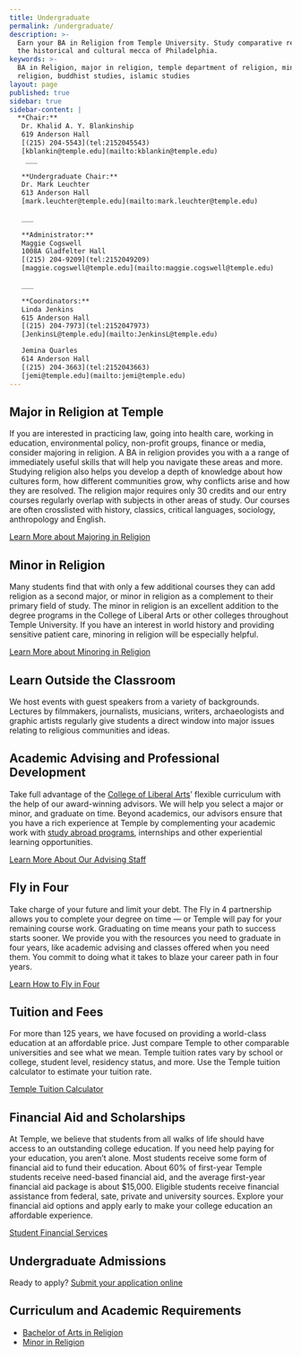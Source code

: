 ```yaml
---
title: Undergraduate
permalink: /undergraduate/
description: >-
  Earn your BA in Religion from Temple University. Study comparative religion in
  the historical and cultural mecca of Philadelphia.
keywords: >-
  BA in Religion, major in religion, temple department of religion, minor in
  religion, buddhist studies, islamic studies
layout: page
published: true
sidebar: true
sidebar-content: |
  **Chair:**  
   Dr. Khalid A. Y. Blankinship  
   619 Anderson Hall  
   [(215) 204-5543](tel:2152045543)  
   [kblankin@temple.edu](mailto:kblankin@temple.edu)  
    ___  
   
   **Undergraduate Chair:**  
   Dr. Mark Leuchter  
   613 Anderson Hall  
   [mark.leuchter@temple.edu](mailto:mark.leuchter@temple.edu)  
   
   ___  
   
   **Administrator:**  
   Maggie Cogswell  
   1008A Gladfelter Hall  
   [(215) 204-9209](tel:2152049209)  
   [maggie.cogswell@temple.edu](mailto:maggie.cogswell@temple.edu)  
   
   ___  

   **Coordinators:**  
   Linda Jenkins  
   615 Anderson Hall  
   [(215) 204-7973](tel:2152047973)  
   [JenkinsL@temple.edu](mailto:JenkinsL@temple.edu)  

   Jemina Quarles  
   614 Anderson Hall  
   [(215) 204-3663](tel:2152043663)  
   [jemi@temple.edu](mailto:jemi@temple.edu)
---
```

## Major in Religion at Temple
If you are interested in practicing law, going into health care, working in education, environmental policy, non-profit groups, finance or media, consider majoring in religion. A BA in religion provides you with a  a range of immediately useful skills that will help you navigate these areas and more. Studying religion also helps you develop a depth of knowledge about how cultures form, how different communities grow, why conflicts arise and how they are resolved. The religion major requires only 30 credits and our entry courses regularly overlap with subjects in other areas of study. Our courses are often crosslisted with history, classics, critical languages, sociology, anthropology and English. 

[Learn More about Majoring in Religion](http://bulletin.temple.edu/undergraduate/liberal-arts/religion/ba-religion/)

## Minor in Religion
Many students find that with only a few additional courses they can add religion as a second major, or minor in religion as a complement to their primary field of study. The minor in religion is an excellent addition to the degree programs in the College of Liberal Arts or other colleges throughout Temple University. If you have an interest in world history and providing sensitive patient care, minoring in religion will be especially helpful.

[Learn More about Minoring in Religion](http://bulletin.temple.edu/undergraduate/liberal-arts/religion/minor-religion/) 

## Learn Outside the Classroom
We host events with guest speakers from a variety of backgrounds. Lectures by filmmakers, journalists, musicians, writers, archaeologists and graphic artists regularly give students a direct window into major issues
relating to religious communities and ideas.

## Academic Advising and Professional Development
Take full advantage of the [College of Liberal Arts](https://liberalarts.temple.edu/)’ flexible curriculum with the help of our award-winning advisors. We will help you select a major or minor, and graduate on time. Beyond academics, our advisors ensure that you have a rich experience at Temple by complementing your academic work with [study abroad programs](https://studyabroad.temple.edu/), internships and other experiential learning opportunities. 

[Learn More About Our Advising Staff](https://liberalarts.temple.edu/advising)

## Fly in Four
Take charge of your future and limit your debt. The Fly in 4 partnership allows you to complete your degree on time — or Temple will pay for your remaining course work. Graduating on time means your path to success starts sooner. We provide you with the resources you need to graduate in four years, like academic advising and classes offered when you need them. You commit to doing what it takes to blaze your career path in four years.

[Learn How to Fly in Four](http://fly.temple.edu/)

## Tuition and Fees
For more than 125 years, we have focused on providing a world-class education at an affordable price. Just compare Temple to other comparable universities and see what we mean. Temple tuition rates vary by school or college, student level, residency status, and more. Use the Temple tuition calculator to estimate your tuition rate.

[Temple Tuition Calculator](https://bursar.temple.edu/tuition-and-fees/tuition-rates)

## Financial Aid and Scholarships
At Temple, we believe that students from all walks of life should have access to an outstanding college education. If you need help paying for your education, you aren’t alone. Most students receive some form of financial aid to fund their education. About 60% of first-year Temple students receive need-based financial aid, and the average first-year financial aid package is about $15,000. Eligible students receive financial assistance from federal, sate, private and university sources. Explore your financial aid options and apply early to make your college education an affordable experience.  

[Student Financial Services](https://sfs.temple.edu/financial-aid-types)

## Undergraduate Admissions
Ready to apply? [Submit your application online](http://admissions.temple.edu/apply)

## Curriculum and Academic Requirements
- [Bachelor of Arts in Religion](http://bulletin.temple.edu/undergraduate/liberal-arts/religion/ba-religion/)
- [Minor in Religion](http://bulletin.temple.edu/undergraduate/liberal-arts/religion/minor-religion/)
